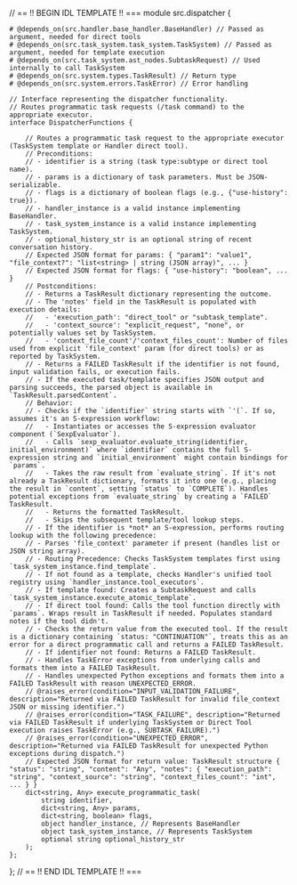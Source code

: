 // == !! BEGIN IDL TEMPLATE !! ===
module src.dispatcher {

    # @depends_on(src.handler.base_handler.BaseHandler) // Passed as argument, needed for direct tools
    # @depends_on(src.task_system.task_system.TaskSystem) // Passed as argument, needed for template execution
    # @depends_on(src.task_system.ast_nodes.SubtaskRequest) // Used internally to call TaskSystem
    # @depends_on(src.system.types.TaskResult) // Return type
    # @depends_on(src.system.errors.TaskError) // Error handling

    // Interface representing the dispatcher functionality.
    // Routes programmatic task requests (/task command) to the appropriate executor.
    interface DispatcherFunctions {

        // Routes a programmatic task request to the appropriate executor (TaskSystem template or Handler direct tool).
        // Preconditions:
        // - identifier is a string (task type:subtype or direct tool name).
        // - params is a dictionary of task parameters. Must be JSON-serializable.
        // - flags is a dictionary of boolean flags (e.g., {"use-history": true}).
        // - handler_instance is a valid instance implementing BaseHandler.
        // - task_system_instance is a valid instance implementing TaskSystem.
        // - optional_history_str is an optional string of recent conversation history.
        // Expected JSON format for params: { "param1": "value1", "file_context?": "list<string> | string (JSON array)", ... }
        // Expected JSON format for flags: { "use-history": "boolean", ... }
        // Postconditions:
        // - Returns a TaskResult dictionary representing the outcome.
        // - The 'notes' field in the TaskResult is populated with execution details:
        //   - 'execution_path': "direct_tool" or "subtask_template".
        //   - 'context_source': "explicit_request", "none", or potentially values set by TaskSystem.
        //   - 'context_file_count'/'context_files_count': Number of files used from explicit 'file_context' param (for direct tools) or as reported by TaskSystem.
        // - Returns a FAILED TaskResult if the identifier is not found, input validation fails, or execution fails.
        // - If the executed task/template specifies JSON output and parsing succeeds, the parsed object is available in `TaskResult.parsedContent`.
        // Behavior:
        // - Checks if the `identifier` string starts with `'(`. If so, assumes it's an S-expression workflow:
        //   - Instantiates or accesses the S-expression evaluator component (`SexpEvaluator`).
        //   - Calls `sexp_evaluator.evaluate_string(identifier, initial_environment)` where `identifier` contains the full S-expression string and `initial_environment` might contain bindings for `params`.
        //   - Takes the raw result from `evaluate_string`. If it's not already a TaskResult dictionary, formats it into one (e.g., placing the result in `content`, setting `status` to `COMPLETE`). Handles potential exceptions from `evaluate_string` by creating a `FAILED` TaskResult.
        //   - Returns the formatted TaskResult.
        //   - Skips the subsequent template/tool lookup steps.
        // - If the identifier is *not* an S-expression, performs routing lookup with the following precedence:
        // - Parses 'file_context' parameter if present (handles list or JSON string array).
        // - Routing Precedence: Checks TaskSystem templates first using `task_system_instance.find_template`.
        // - If not found as a template, checks Handler's unified tool registry using `handler_instance.tool_executors`.
        // - If template found: Creates a SubtaskRequest and calls `task_system_instance.execute_atomic_template`.
        // - If direct tool found: Calls the tool function directly with `params`. Wraps result in TaskResult if needed. Populates standard notes if the tool didn't.
        // - Checks the return value from the executed tool. If the result is a dictionary containing `status: "CONTINUATION"`, treats this as an error for a direct programmatic call and returns a FAILED TaskResult.
        // - If identifier not found: Returns a FAILED TaskResult.
        // - Handles TaskError exceptions from underlying calls and formats them into a FAILED TaskResult.
        // - Handles unexpected Python exceptions and formats them into a FAILED TaskResult with reason UNEXPECTED_ERROR.
        // @raises_error(condition="INPUT_VALIDATION_FAILURE", description="Returned via FAILED TaskResult for invalid file_context JSON or missing identifier.")
        // @raises_error(condition="TASK_FAILURE", description="Returned via FAILED TaskResult if underlying TaskSystem or Direct Tool execution raises TaskError (e.g., SUBTASK_FAILURE).")
        // @raises_error(condition="UNEXPECTED_ERROR", description="Returned via FAILED TaskResult for unexpected Python exceptions during dispatch.")
        // Expected JSON format for return value: TaskResult structure { "status": "string", "content": "Any", "notes": { "execution_path": "string", "context_source": "string", "context_files_count": "int", ... } }
        dict<string, Any> execute_programmatic_task(
            string identifier,
            dict<string, Any> params,
            dict<string, boolean> flags,
            object handler_instance, // Represents BaseHandler
            object task_system_instance, // Represents TaskSystem
            optional string optional_history_str
        );
    };
};
// == !! END IDL TEMPLATE !! ===
